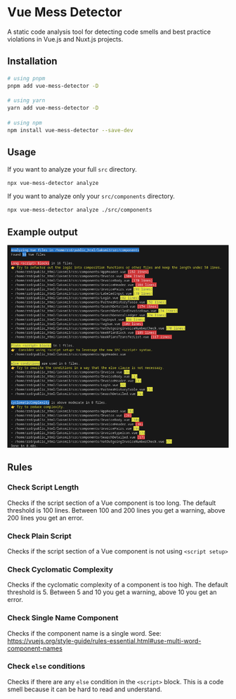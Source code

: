 # Vue Mess Detector

A static code analysis tool for detecting code smells and best practice violations in Vue.js and Nuxt.js projects.

## Installation

```bash
# using pnpm
pnpm add vue-mess-detector -D

# using yarn
yarn add vue-mess-detector -D

# using npm
npm install vue-mess-detector --save-dev
```

## Usage

If you want to analyze your full `src` directory.

```bash
npx vue-mess-detector analyze
```

If you want to analyze only your `src/components` directory.

```bash
npx vue-mess-detector analyze ./src/components
```

## Example output

![Output Image](output.png)

## Rules

### Check Script Length

Checks if the script section of a Vue component is too long. The default threshold is 100 lines. Between 100 and 200 lines you get a warning, above 200 lines you get an error.

### Check Plain Script

Checks if the script section of a Vue component is not using `<script setup>`

### Check Cyclomatic Complexity

Checks if the cyclomatic complexity of a component is too high. The default threshold is 5. Between 5 and 10 you get a warning, above 10 you get an error.

### Check Single Name Component

Checks if the component name is a single word.
See: https://vuejs.org/style-guide/rules-essential.html#use-multi-word-component-names

### Check `else` conditions

Checks if there are any `else` condition in the `<script>` block. This is a code smell because it can be hard to read and understand.
